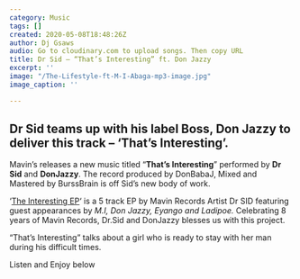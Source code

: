 ```yaml
---
category: Music
tags: []
created: 2020-05-08T18:48:26Z
author: Dj Gsaws
audio: Go to cloudinary.com to upload songs. Then copy URL
title: Dr Sid – “That’s Interesting” ft. Don Jazzy
excerpt: ''
image: "/The-Lifestyle-ft-M-I-Abaga-mp3-image.jpg"
image_caption: ''

---
```

## Dr Sid teams up with his label Boss, Don Jazzy to deliver this track – ‘That’s Interesting’.

Mavin’s releases a new music titled “**That’s Interesting**” performed by **Dr Sid** and **DonJazzy**. The record produced by DonBabaJ, Mixed and Mastered by BurssBrain is off Sid’s new body of work.

‘[The Interesting EP](https://drsid.lnk.to/InterestingSo)‘ is a 5 track EP by Mavin Records Artist Dr SID featuring guest appearances by _M.I, Don Jazzy, Eyango and Ladipoe._ Celebrating 8 years of Mavin Records, Dr.Sid and DonJazzy blesses us with this project.

“That’s Interesting” talks about a girl who is ready to stay with her man during his difficult times.

Listen and Enjoy below
